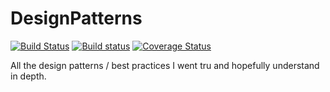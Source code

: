 # DesignPatterns 
[![Build Status](https://travis-ci.org/kuskmen/DesignPatterns.svg?branch=master)](https://travis-ci.org/kuskmen/DesignPatterns)
[![Build status](https://ci.appveyor.com/api/projects/status/ytaex2odxh1buqpi?svg=true)](https://ci.appveyor.com/project/kuskmen/designpatterns)
[![Coverage Status](https://coveralls.io/repos/github/kuskmen/DesignPatterns/badge.svg?branch=master)](https://coveralls.io/github/kuskmen/DesignPatterns?branch=master)

All the design patterns / best practices I went tru and hopefully understand in depth.
